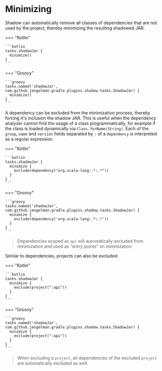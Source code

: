 # Minimizing

Shadow can automatically remove all classes of dependencies that are not used by the project, thereby minimizing the resulting shadowed JAR.

=== "Kotlin"

    ```kotlin
    tasks.shadowJar {
      minimize()
    }
    ```

=== "Groovy"

    ```groovy
    tasks.named('shadowJar', com.github.jengelman.gradle.plugins.shadow.tasks.ShadowJar) {
      minimize()
    }
    ```

A dependency can be excluded from the minimization process, thereby forcing it's inclusion the shadow JAR.
This is useful when the dependency analyzer cannot find the usage of a class programmatically, for example if the class
is loaded dynamically via `Class.forName(String)`. Each of the `group`, `name` and `version` fields separated by `:` of
a `dependency` is interpreted as a regular expression.

=== "Kotlin"

    ```kotlin
    tasks.shadowJar {
      minimize {
        exclude(dependency("org.scala-lang:.*:.*"))
      }
    }
    ```

=== "Groovy"

    ```groovy
    tasks.named('shadowJar', com.github.jengelman.gradle.plugins.shadow.tasks.ShadowJar) {
      minimize {
        exclude(dependency('org.scala-lang:.*:.*'))
      }
    }
    ```

> Dependencies scoped as `api` will automatically excluded from minimization and used as "entry points" on minimization.

Similar to dependencies, projects can also be excluded.

=== "Kotlin"

    ```kotlin
    tasks.shadowJar {
      minimize {
        exclude(project(":api"))
      }
    }
    ```

=== "Groovy"

    ```groovy
    tasks.named('shadowJar', com.github.jengelman.gradle.plugins.shadow.tasks.ShadowJar) {
      minimize {
        exclude(project(":api"))
      }
    }
    ```

> When excluding a `project`, all dependencies of the excluded `project` are automatically
  excluded as well.
